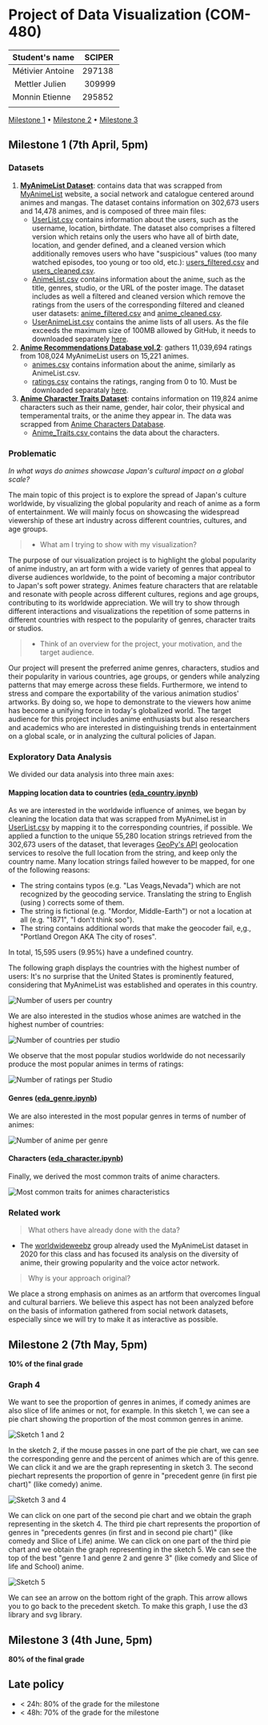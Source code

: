 # Project of Data Visualization (COM-480)

| Student's name | SCIPER |
| -------------- | ------ |
| Métivier Antoine | 297138 |
| Mettler Julien | 309999 |
| Monnin Etienne | 295852 |
| | |

[Milestone 1](#milestone-1) • [Milestone 2](#milestone-2) • [Milestone 3](#milestone-3)

## Milestone 1 (7th April, 5pm)

### Datasets

1. **[MyAnimeList Dataset](https://www.kaggle.com/azathoth42/myanimelist)**: contains data that was scrapped from [MyAnimeList](https://myanimelist.net) website, a social network and catalogue centered around animes and mangas. The dataset contains information on 302,673 users and 14,478 animes, and is composed of three main files:
    - [UserList.csv](data/UserList.csv) contains information about the users, such as the username, location, birthdate. The dataset also comprises a filtered version which retains only the users who have all of birth date, location, and gender defined, and a cleaned version which additionally removes users who have "suspicious" values (too many watched episodes, too young or too old, etc.): [users_filtered.csv](data/users_filtered.csv) and [users_cleaned.csv](data/users_cleaned.csv).
    - [AnimeList.csv](data/AnimeList.csv) contains information about the anime, such as the title, genres, studio, or the URL of the poster image. The dataset includes as well a filtered and cleaned version which remove the ratings from the users of the corresponding filtered and cleaned user datasets: [anime_filtered.csv](data/anime_filtered.csv) and [anime_cleaned.csv](data/anime_cleaned.csv).
    - [UserAnimeList.csv](data/UserAnimeList.csv) contains the anime lists of all users. As the file exceeds the maximum size of 100MB allowed by GitHub, it needs to downloaded separately [here](https://www.kaggle.com/datasets/azathoth42/myanimelist?select=UserAnimeList.csv).
2. **[Anime Recommendations Database vol.2](https://www.kaggle.com/datasets/noiruuuu/anime-recommendations-database-vol2)**: gathers 11,039,694 ratings from 108,024 MyAnimeList users on 15,221 animes.
    - [animes.csv](data/animes.csv) contains information about the anime, similarly as AnimeList.csv.
    - [ratings.csv](data/ratings.csv) contains the ratings, ranging from 0 to 10. Must be downloaded separataly [here](https://www.kaggle.com/datasets/noiruuuu/anime-recommendations-database-vol2?select=ratings.csv).
3. **[Anime Character Traits Dataset](https://www.kaggle.com/datasets/mjrone/anime-character-traits-dataset?select=Anime_Triats.csv)**: contains information on 119,824 anime characters such as their name, gender, hair color, their physical and temperamental traits, or the anime they appear in. The data was scrapped from [Anime Characters Database](https://www.animecharactersdatabase.com). 
    - [Anime_Traits.csv ](data/Anime_Traits.csv) contains the data about the characters.



### Problematic
*In what ways do animes showcase Japan's cultural impact on a global scale?*

The main topic of this project is to explore the spread of Japan's culture worldwide, by visualizing the global popularity and reach of anime as a form of entertainment. We will mainly focus on showcasing the widespread viewership of these art industry across different countries, cultures, and age groups.

> - What am I trying to show with my visualization?

The purpose of our visualization project is to highlight the global popularity of anime industry, an art form with a wide variety of genres that appeal to diverse audiences worldwide, to the point of becoming a major contributor to Japan's soft power strategy. Animes feature characters that are relatable and resonate with people across different cultures, regions and age groups, contributing to its worldwide appreciation. We will try to show through different interactions and visualizations the repetition of some patterns in different countries with respect to the popularity of genres, character traits or studios.


> - Think of an overview for the project, your motivation, and the target audience.

Our project will present the preferred anime genres, characters, studios and their popularity in various countries, age groups, or genders while analyzing patterns that may emerge across these fields.
Furthermore, we intend to stress and compare the exportability of the various animation studios' artworks. 
By doing so, we hope to demonstrate to the viewers how anime has become a unifying force in today's globalized world.
The target audience for this project includes anime enthusiasts but also researchers and academics who are interested in distinguishing trends in entertainment on a global scale, or in analyzing the cultural policies of Japan.

### Exploratory Data Analysis
We divided our data analysis into three main axes:

#### **Mapping location data to countries ([eda_country.ipynb](/preprocessing/eda_country.ipynb))**

As we are interested in the worldwide influence of animes, we began by cleaning the location data that was scrapped from MyAnimeList in [UserList.csv](/data/UserList.csv) by mapping it to the corresponding countries, if possible. We applied a function to the unique 55,280 location strings retrieved from the 302,673 users of the dataset, that leverages [GeoPy's API](https://geopy.readthedocs.io/en/stable/#) geolocation services to resolve the full location from the string, and keep only the country name. Many location strings failed however to be mapped, for one of the following reasons:
- The string contains typos (e.g. "Las Veags,Nevada") which are not recognized by the geocoding service. Translating the string to English (using []()) corrects some of them.
- The string is fictional (e.g. "Mordor, Middle-Earth") or not a location at all (e.g. "1871", "I don't think soo").
- The string contains additional words that make the geocoder fail, e,g., "Portland Oregon AKA The city of roses".

In total, 15,595 users (9.95%) have a undefined country.

The following graph displays the countries with the highest number of users:
It's no surprise that the United States is prominently featured, considering that MyAnimeList was established and operates in this country.

![Number of users per country](/data/plots/country_num_users.png)

We are also interested in the studios whose animes are watched in the highest number of countries:

![Number of countries per studio](/data/plots/studio_num_countries.png)

We observe that the most popular studios worldwide do not necessarily produce the most popular animes in terms of ratings:

![Number of ratings per Studio](/data/plots/studio_num_ratings.png)


#### **Genres ([eda_genre.ipynb](/preprocessing/eda_genre.ipynb))**
We are also interested in the most popular genres in terms of number of animes:

![Number of anime per genre](/data/plots/genre_num_animes.png)


#### **Characters ([eda_character.ipynb](/preprocessing/eda_character.ipynb))**
Finally, we derived the most common traits of anime characters. 

![Most common traits for animes characteristics](/data/plots/anime_characters_traits.png)


### Related work

> What others have already done with the data?

- The [worldwideweebz](https://github.com/com-480-data-visualization/com-480-project-worldwideweebz) group already used the MyAnimeList dataset in 2020 for this class and has focused its analysis on the diversity of anime, their growing popularity and the voice actor network.

> Why is your approach original?

We place a strong emphasis on animes as an artform that overcomes lingual and cultural barriers. We believe this aspect has not been analyzed before on the basis of information gathered from social network datasets, especially since we will try to make it as interactive as possible.


## Milestone 2 (7th May, 5pm)

**10% of the final grade**

### **Graph 4**
We want to see the proportion of genres in animes, if comedy animes are also slice of life animes or not, for example. In this sketch 1, we can see a pie chart showing the proportion of the most common genres in anime.

![Sketch 1 and 2](/milestone2/graph4/sketch%201%20and%202.png)

In the sketch 2, if the mouse passes in one part of the pie chart, we can see the corresponding genre and the percent of animes which are of this genre. We can click it and we are the graph representing in sketch 3. The second piechart represents the proportion of genre in "precedent genre (in first pie chart)" (like comedy) anime.

![Sketch 3 and 4](/milestone2/graph4/sketch%203%20and%204.png)

We can click on one part of the second pie chart and we obtain the graph representing in the sketch 4. The third pie chart represents the proportion of genres in "precedents genres (in first and in second pie chart)" (like comedy and Slice of Life) anime. We can click on one part of the third pie chart and we obtain the graph representing in the sketch 5. We can see the top of the best "genre 1 and genre 2 and genre 3" (like comedy and Slice of life and School) anime.

![Sketch 5](/milestone2/graph4/sketch%205.png)

We can see an arrow on the bottom right of the graph. This arrow allows you to go back to the precedent sketch. To make this graph, I use the d3 library and svg library.
## Milestone 3 (4th June, 5pm)

**80% of the final grade**


## Late policy

- < 24h: 80% of the grade for the milestone
- < 48h: 70% of the grade for the milestone


